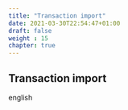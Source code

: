 ```yaml
---
title: "Transaction import"
date: 2021-03-30T22:54:47+01:00
draft: false
weight : 15
chapter: true
---
```

## Transaction import
english
